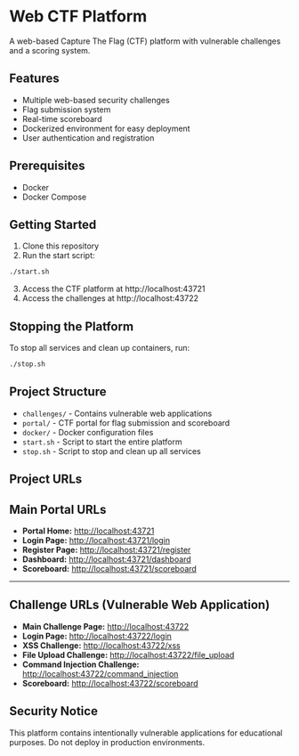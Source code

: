 # Web CTF Platform

A web-based Capture The Flag (CTF) platform with vulnerable challenges and a scoring system.

## Features

- Multiple web-based security challenges
- Flag submission system
- Real-time scoreboard
- Dockerized environment for easy deployment
- User authentication and registration

## Prerequisites

- Docker
- Docker Compose

## Getting Started

1. Clone this repository
2. Run the start script:
```bash
./start.sh
```

3. Access the CTF platform at http://localhost:43721
4. Access the challenges at http://localhost:43722

## Stopping the Platform

To stop all services and clean up containers, run:
```bash
./stop.sh
```

## Project Structure

- `challenges/` - Contains vulnerable web applications
- `portal/` - CTF portal for flag submission and scoreboard
- `docker/` - Docker configuration files
- `start.sh` - Script to start the entire platform
- `stop.sh` - Script to stop and clean up all services

## Project URLs

## Main Portal URLs

- **Portal Home:** [http://localhost:43721](http://localhost:43721)  
- **Login Page:** [http://localhost:43721/login](http://localhost:43721/login)  
- **Register Page:** [http://localhost:43721/register](http://localhost:43721/register)  
- **Dashboard:** [http://localhost:43721/dashboard](http://localhost:43721/dashboard)  
- **Scoreboard:** [http://localhost:43721/scoreboard](http://localhost:43721/scoreboard)  

---

## Challenge URLs (Vulnerable Web Application)

- **Main Challenge Page:** [http://localhost:43722](http://localhost:43722)  
- **Login Page:** [http://localhost:43722/login](http://localhost:43722/login)  
- **XSS Challenge:** [http://localhost:43722/xss](http://localhost:43722/xss)  
- **File Upload Challenge:** [http://localhost:43722/file_upload](http://localhost:43722/file_upload)  
- **Command Injection Challenge:** [http://localhost:43722/command_injection](http://localhost:43722/command_injection)  
- **Scoreboard:** [http://localhost:43722/scoreboard](http://localhost:43722/scoreboard)


## Security Notice

This platform contains intentionally vulnerable applications for educational purposes. Do not deploy in production environments. 